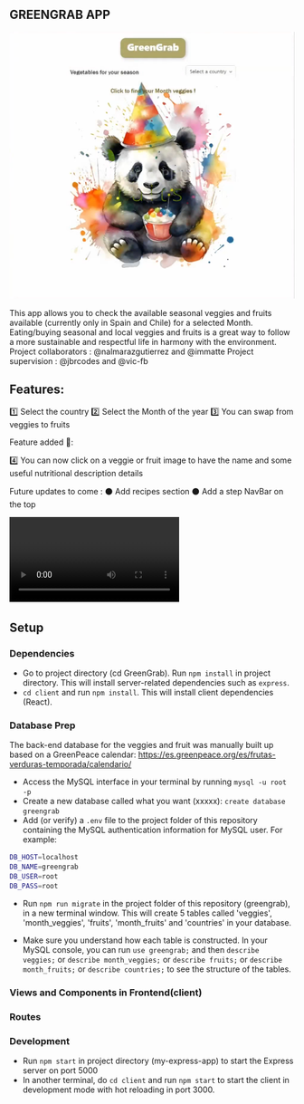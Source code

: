 ## GREENGRAB APP

<img src="./GreenGrab_Thumbnail.png" alt="Alt text" title="GreenGrab">

This app allows you to check the available seasonal veggies and fruits available (currently only in Spain and Chile) for a selected Month. Eating/buying seasonal and local veggies and fruits is a great way to follow a more sustainable and respectful life in harmony with the environment. Project collaborators : @nalmarazgutierrez and @immatte Project supervision : @jbrcodes and @vic-fb

## Features:

1️⃣ Select the country 
2️⃣ Select the Month of the year
3️⃣ You can swap from veggies to fruits 

Feature added 🎉:

4️⃣ You can now click on a veggie or fruit image to have the name and some useful nutritional description details

Future updates to come : 
⚫ Add recipes section
⚫ Add a step NavBar on the top

<video src="https://github.com/immatte/2.1-GreenGrap-Version-2/assets/121168439/3d7034c6-ab72-4327-a513-8a35c029c8dd" title="GreenGrab_video">
Your browser does not support the video tag.
</video>

## Setup

### Dependencies

- Go to project directory (cd GreenGrab). Run `npm install` in project directory. This will install server-related dependencies such as `express`.
- `cd client` and run `npm install`. This will install client dependencies (React).

### Database Prep

The back-end database for the veggies and fruit was manually built up based on a GreenPeace calendar: https://es.greenpeace.org/es/frutas-verduras-temporada/calendario/

- Access the MySQL interface in your terminal by running `mysql -u root -p`
- Create a new database called what you want (xxxxx): `create database greengrab`
- Add (or verify) a `.env` file to the project folder of this repository containing the MySQL authentication information for MySQL user. For example:

```bash
DB_HOST=localhost
DB_NAME=greengrab
DB_USER=root
DB_PASS=root
```

- Run `npm run migrate` in the project folder of this repository (greengrab), in a new terminal window. This will create 5 tables called 'veggies', 'month_veggies', 'fruits', 'month_fruits' and 'countries' in your database.

- Make sure you understand how each table is constructed. In your MySQL console, you can run `use greengrab;` and then `describe veggies;` or `describe month_veggies;` or `describe fruits;` or `describe month_fruits;` or `describe countries;` to see the structure of the tables.

### Views and Components in Frontend(client)

### Routes

### Development

- Run `npm start` in project directory (my-express-app) to start the Express server on port 5000
- In another terminal, do `cd client` and run `npm start` to start the client in development mode with hot reloading in port 3000.
